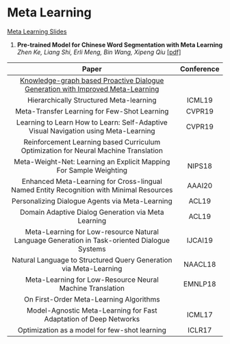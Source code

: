 # Meta Learning

[Meta Learning Slides](slides/presentation/Meta%20Learning.pdf)

1. **Pre-trained Model for Chinese Word Segmentation with Meta Learning** *Zhen Ke, Liang Shi, Erli Meng, Bin Wang, Xipeng Qiu* [[pdf]](https://arxiv.org/abs/2010.12272)

| Paper | Conference |
| :---: | :---: |   
|[Knowledge-graph based Proactive Dialogue Generation with Improved Meta-Learning](https://arxiv.org/abs/2004.08798)||
|Hierarchically Structured Meta-learning|ICML19|
|Meta-Transfer Learning for Few-Shot Learning|CVPR19|
|Learning to Learn How to Learn: Self-Adaptive Visual Navigation using Meta-Learning|CVPR19|
|Reinforcement Learning based Curriculum Optimization for Neural Machine Translation||
|Meta-Weight-Net: Learning an Explicit Mapping For Sample Weighting|NIPS18|
|Enhanced Meta-Learning for Cross-lingual Named Entity Recognition with Minimal Resources |AAAI20|
|Personalizing Dialogue Agents via Meta-Learning|ACL19|
|Domain Adaptive Dialog Generation via Meta Learning|ACL19|
|Meta-Learning for Low-resource Natural Language Generation in Task-oriented Dialogue Systems|IJCAI19|
|Natural Language to Structured Query Generation via Meta-Learning|NAACL18|
|Meta-Learning for Low-Resource Neural Machine Translation|EMNLP18|
|On First-Order Meta-Learning Algorithms | |
|Model-Agnostic Meta-Learning for Fast Adaptation of Deep Networks|ICML17|
|Optimization as a model for few-shot learning|ICLR17|

